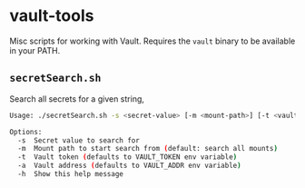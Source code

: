 # vault-tools

Misc scripts for working with Vault. Requires the `vault` binary to be available in your PATH.

## `secretSearch.sh`

Search all secrets for a given string, 

```bash
Usage: ./secretSearch.sh -s <secret-value> [-m <mount-path>] [-t <vault-token>] [-a <vault-addr>]

Options:
  -s  Secret value to search for
  -m  Mount path to start search from (default: search all mounts)
  -t  Vault token (defaults to VAULT_TOKEN env variable)
  -a  Vault address (defaults to VAULT_ADDR env variable)
  -h  Show this help message
```
